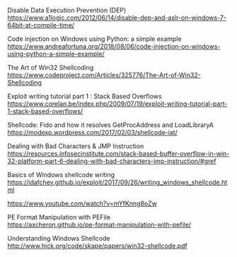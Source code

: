 Disable Data Execution Prevention (DEP)
https://www.a1logic.com/2012/06/14/disable-dep-and-aslr-on-windows-7-64bit-at-compile-time/

Code injection on Windows using Python: a simple example\
https://www.andreafortuna.org/2018/08/06/code-injection-on-windows-using-python-a-simple-example/

The Art of Win32 Shellcoding\
https://www.codeproject.com/Articles/325776/The-Art-of-Win32-Shellcoding

Exploit writing tutorial part 1 : Stack Based Overflows\
https://www.corelan.be/index.php/2009/07/19/exploit-writing-tutorial-part-1-stack-based-overflows/

Shellcode: Fido and how it resolves GetProcAddress and LoadLibraryA\
https://modexp.wordpress.com/2017/02/03/shellcode-iat/

Dealing with Bad Characters & JMP Instruction\
https://resources.infosecinstitute.com/stack-based-buffer-overflow-in-win-32-platform-part-6-dealing-with-bad-characters-jmp-instruction/#gref

Basics of Windows shellcode writing\
https://idafchev.github.io/exploit/2017/09/26/writing_windows_shellcode.html

https://www.youtube.com/watch?v=mYfKnng8oZw

PE Format Manipulation with PEFile\
https://axcheron.github.io/pe-format-manipulation-with-pefile/

Understanding Windows Shellcode\
http://www.hick.org/code/skape/papers/win32-shellcode.pdf
